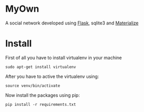 # MyOwn
A social network developed using [Flask](http://flask.pocoo.org/), sqlite3 and [Materialize](https://materializecss.com/)

# Install

First of all you have to install virtualenv in your machine

```sudo apt-get install virtualenv```

After you have to active the virtualenv using:

```source venv/bin/activate```

Now install the packages using pip:

```pip install -r requirements.txt```
